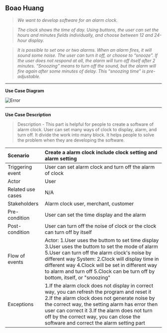 **Boao Huang**
---

> *We want to develop software for an alarm clock.*

> *The clock shows the time of day. Using buttons, the user can set the hours and minutes fields individually, and choose between 12 and 24-hour display.*

> *It is possible to set one or two alarms. When an alarm fires, it will sound some noise. The user can turn it off, or choose to “snooze”. If the user does not respond at all, the alarm will turn off itself after 2 minutes. “Snoozing” means to turn off the sound, but the alarm will fire again after some minutes of delay. This “snoozing time” is pre-adjustable.*

---

**Use Case Diagram**

![Error](https://github.com/BoXun97/CS4320/blob/master/Challenge%20Alarm%20Clock%20Use%20Case/use%20case%20diagram.jpg)

---

**Use Case Description**

> Description - This part is helpful for people to create a software of alarm clock. User can set many ways of clock to display, alarm, and turn off. It divide the work into many block. It helps people to solve the problem when they are developing the software.

|Scenario|Create a alarm clock include clock setting and alarm setting|
|:-|:-|
|Triggering event|User can set alarm clock and turn off the alarm of clock|
|Actor|User|
|Related use cases|N/A|
|Stakeholders|Alarm clock user, merchant, customer|
|Pre-condition|User can set the time display and the alarm|
|Post-condition|User can turn off the noise of clock or the clock can turn off by itself|
|Flow of events|Actor:    1.User uses the buttom to set time display    3.User uses the buttom to set the mode of alarm  5.User can turn off the alarm clock's noise by different way     System:      2.Clock will display time in different way     4.Clock will be set in different way to alarm and turn off 5.Clock can be turn off by bottom, itself, or "snoozing"|
|Exceptions|1.If the alarm clock does not display in correct way, you can refresh the program and reset it   2.If the alarm clock does not generate noise by the correct way, the setting alarm has error then user can correct it 3.If the alarm does not turn off by the correct way, you can close the software and correct the alarm setting part|



